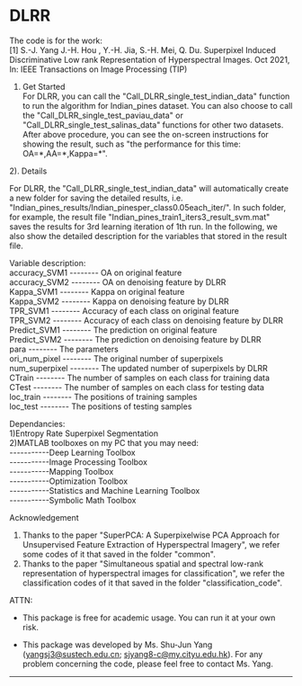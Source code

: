 # DLRR
The code is for the work:  
[1] S.-J. Yang J.-H. Hou , Y.-H. Jia, S.-H. Mei, Q. Du. Superpixel Induced Discriminative Low rank Representation of Hyperspectral Images. Oct 2021, In: IEEE Transactions on Image 
Processing (TIP)  
1)  Get Started  
For DLRR,  you can call the "Call_DLRR_single_test_indian_data" function to run the algorithm for Indian_pines dataset\. You can also choose to call the "Call_DLRR_single_test_paviau_data" or "Call_DLRR_single_test_salinas_data" functions for other two datasets. After above procedure, you can see the on-screen instructions for showing the result, such as "the performance for this time: OA=\*,AA=\*,Kappa=\*"\.  

2). Details  

For DLRR,  the "Call_DLRR_single_test_indian_data" will automatically create a new folder for saving the detailed results,  i\.e\. "Indian_pines_results/Indian_pinesper_class0.05each_iter/"\. In such folder, for example, the result file "Indian_pines_train1_iters3_result_svm.mat" saves the results for 3rd learning iteration of 1th run\.  In the following, we also show the detailed description for the variables that stored in the result file\.  

Variable description:  
accuracy_SVM1 	-------- 	OA on original feature  
accuracy_SVM2  	-------- 	OA on denoising feature by DLRR  
Kappa_SVM1     	--------	Kappa on original feature  
Kappa_SVM2    	--------	Kappa on denoising feature by DLRR  
TPR_SVM1         	--------	Accuracy of each class on original feature  
TPR_SVM2  	--------    Accuracy of each class on denoising feature by DLRR  
Predict_SVM1	--------	The prediction on original feature  
Predict_SVM2	--------	The prediction on denoising feature by DLRR  
para		--------	The parameters  
ori_num_pixel	--------    The original number of superpixels    
num_superpixel 	--------	The updated number of superpixels by DLRR  
CTrain		--------	The number of samples on each class for training data  
CTest 		--------	The number of samples on each class for testing data  
loc_train		--------	The positions of training samples  
loc_test		--------	The positions of testing samples  

Dependancies:  
1)Entropy Rate Superpixel Segmentation  
2)MATLAB toolboxes on my PC that you may need:  
-----------Deep Learning Toolbox  
-----------Image Processing Toolbox  
-----------Mapping Toolbox  
-----------Optimization Toolbox  
-----------Statistics and Machine Learning Toolbox  
-----------Symbolic Math Toolbox  

Acknowledgement  
1) Thanks to the paper "SuperPCA: A Superpixelwise PCA Approach for Unsupervised Feature Extraction of Hyperspectral Imagery", we refer some codes of it that saved in the folder "common"\.  
2) Thanks to the paper "Simultaneous spatial and spectral low-rank representation of hyperspectral images for classification", we refer the classification codes of it that saved in the folder "classification_code"\.  

ATTN:  
- This package is free for academic usage. You can run it at your own risk\.  
  
- This package was developed by Ms. Shu-Jun Yang (yangsj3@sustech.edu.cn; sjyang8-c@my.cityu.edu.hk). For any problem concerning the code, please feel free to contact Ms. Yang\.  

------------------------------------------------------------------------------------------

